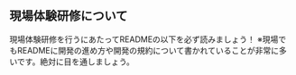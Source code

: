 ## 現場体験研修について
現場体験研修を行うにあたってREADMEの以下を必ず読みましょう！
※現場でもREADMEに開発の進め方や開発の規約について書かれていることが非常に多いです。絶対に目を通しましょう。

## 